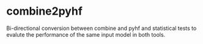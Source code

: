 # combine2pyhf

Bi-directional conversion between combine and pyhf and 
statistical tests to evalute the performance of the same input model
in both tools.
